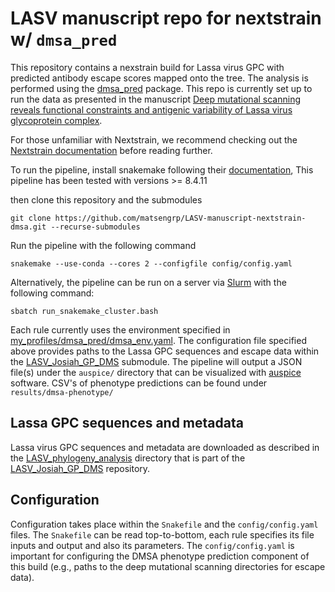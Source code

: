 # LASV manuscript repo for nextstrain w/ `dmsa_pred`

This repository contains a nexstrain build for Lassa virus GPC with predicted antibody escape scores mapped onto the tree. 
The analysis is performed using the [dmsa_pred](https://github.com/matsengrp/dmsa_pred) package. 
This repo is currently set up to run the data as presented in the manuscript [Deep mutational scanning reveals functional constraints and antigenic variability of Lassa virus glycoprotein complex](https://www.biorxiv.org/content/10.1101/2024.02.05.579020v1).

For those unfamiliar with Nextstrain, we recommend checking out the [Nextstrain documentation](https://docs.nextstrain.org/en/latest/) before reading further.

To run the pipeline, 
install snakemake following their 
[documentation](https://snakemake.readthedocs.io/en/v8.4.11/getting_started/installation.html), 
This pipeline has been tested with versions >= 8.4.11 

then clone this repository and the submodules
```
git clone https://github.com/matsengrp/LASV-manuscript-nextstrain-dmsa.git --recurse-submodules
```
Run the pipeline with the following command
```
snakemake --use-conda --cores 2 --configfile config/config.yaml
```
Alternatively, the pipeline can be run on a server via [Slurm](https://slurm.schedmd.com/) with the following command:
```
sbatch run_snakemake_cluster.bash
```
Each rule currently uses the environment specified in 
[my_profiles/dmsa_pred/dmsa_env.yaml](my_profiles/dmsa_pred/dmsa_env.yaml).
The configuration file specified above provides paths to the 
Lassa GPC sequences and escape data within the 
[LASV_Josiah_GP_DMS](https://github.com/dms-vep/LASV_Josiah_GP_DMS.git) submodule. 
The pipeline will output a JSON file(s) under the `auspice/` directory
that can be visualized with [auspice](https://auspice.us/) software.
CSV's of phenotype predictions can be found under `results/dmsa-phenotype/`

## Lassa GPC sequences and metadata

Lassa virus GPC sequences and metadata are downloaded as described in the [LASV_phylogeny_analysis](https://github.com/dms-vep/LASV_Josiah_GP_DMS/tree/main/non-pipeline_analyses/LASV_phylogeny_analysis) directory that is part of the [LASV_Josiah_GP_DMS](https://github.com/dms-vep/LASV_Josiah_GP_DMS.git) repository. 


## Configuration

Configuration takes place within the `Snakefile` and the `config/config.yaml` files. The `Snakefile` can be read top-to-bottom, each rule
specifies its file inputs and output and also its parameters. The `config/config.yaml` is important for configuring the DMSA phenotype prediction component of this build (e.g., paths to the deep mutational scanning directories for escape data). 